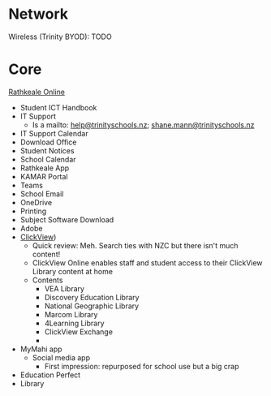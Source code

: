 
# Network

Wireless (Trinity BYOD):  TODO


# Core

[Rathkeale Online](https://trinityschools.sharepoint.com/sites/rathkeale/SitePages/Rathkeale%20Online.aspx)
- Student ICT Handbook
- IT Support
	- Is a mailto: help@trinityschools.nz; shane.mann@trinityschools.nz
- IT Support Calendar
- Download Office
- Student Notices
- School Calendar
- Rathkeale App
- KAMAR Portal
- Teams
- School Email
- OneDrive
- Printing
- Subject Software Download
- Adobe
- [ClickView](https://www.clickview.co.nz/))
	- Quick review: Meh.  Search ties with NZC but there isn't much content!
	- ClickView Online enables staff and student access to their ClickView Library content at home
	- Contents
		- VEA Library
		- Discovery Education Library
		- National Geographic Library
		- Marcom Library
		- 4Learning Library
		- ClickView Exchange
		- 
- MyMahi app
	- Social media app
		- First impression: repurposed for school use but a big crap
- Education Perfect
- Library



